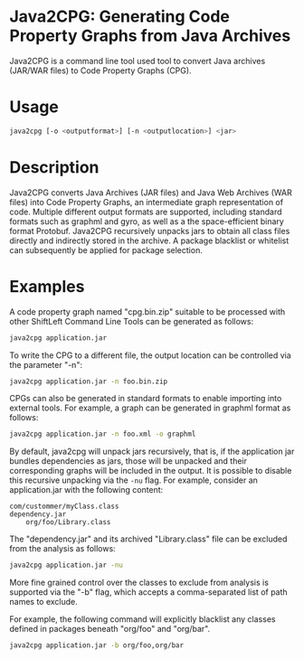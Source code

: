 # Java2CPG: Generating Code Property Graphs from Java Archives

Java2CPG is a command line tool used tool to convert Java archives
(JAR/WAR files) to Code Property Graphs (CPG).

# Usage

```bash
java2cpg [-o <outputformat>] [-n <outputlocation>] <jar>
```

# Description

Java2CPG converts Java Archives (JAR files) and Java Web Archives (WAR
files) into Code Property Graphs, an intermediate graph representation
of code. Multiple different output formats are supported, including
standard formats such as graphml and gyro, as well as a the
space-efficient binary format Protobuf. Java2CPG recursively unpacks
jars to obtain all class files directly and indirectly stored in the
archive. A package blacklist or whitelist can subsequently be applied
for package selection.

# Examples

A code property graph named "cpg.bin.zip" suitable to be processed
with other ShiftLeft Command Line Tools can be generated as follows:

```bash
java2cpg application.jar
```

To write the CPG to a different file, the output location can be controlled via the parameter "-n":

```bash
java2cpg application.jar -n foo.bin.zip
```

CPGs can also be generated in standard formats to enable importing into external tools. For example, a graph can be generated in graphml format as follows:

```bash
java2cpg application.jar -n foo.xml -o graphml
```

By default, java2cpg will unpack jars recursively, that is, if the
application jar bundles dependencies as jars, those will be unpacked
and their corresponding graphs will be included in the output. It is
possible to disable this recursive unpacking via the `-nu` flag. For
example, consider an application.jar with the following content:

```
com/custommer/myClass.class
dependency.jar
    org/foo/Library.class
```

The "dependency.jar" and its archived "Library.class" file can be excluded from the analysis as follows:

```bash
java2cpg application.jar -nu
```

More fine grained control over the classes to exclude from analysis is supported via the "-b" flag, which accepts a comma-separated list of path names to exclude. 

For example, the following command will explicitly blacklist  any classes defined in packages beneath "org/foo" and "org/bar".

```bash
java2cpg application.jar -b org/foo,org/bar
```
